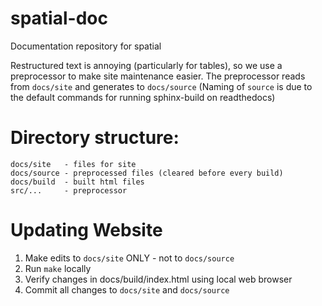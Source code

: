 # spatial-doc
Documentation repository for spatial

Restructured text is annoying (particularly for tables), so we use a preprocessor to make site maintenance easier.
The preprocessor reads from `docs/site` and generates to `docs/source`
(Naming of `source` is due to the default commands for running sphinx-build on readthedocs)

# Directory structure:
```
docs/site   - files for site
docs/source - preprocessed files (cleared before every build)
docs/build  - built html files
src/...     - preprocessor
```

# Updating Website

1. Make edits to `docs/site` ONLY - not to `docs/source`
2. Run `make` locally
3. Verify changes in docs/build/index.html using local web browser
4. Commit all changes to `docs/site` and `docs/source`
